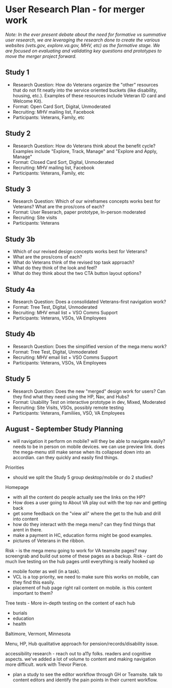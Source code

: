# User Research Plan - for merger work

*Note: In the ever present debate about the need for formative vs summative user research, we are leveraging the research done to create the various websites (vets.gov, explore.va.gov, MHV, etc) as the formative stage. We are focused on evaluating and validating key questions and prototypes to move the merger project forward.*

## Study 1
- Research Question: How do Veterans organize the "other" resources that do not fit neatly into the service oriented buckets (like disability, housing, etc.). Examples of these resources include Veteran ID card and Welcome Kit).
- Format: Open Card Sort, Digital, Unmoderated
- Recruiting: MHV mailing list, Facebook
- Participants: Veterans, Family, etc

## Study 2
- Research Question: How do Veterans think about the benefit cycle? Examples include "Explore, Track, Manage" and "Explore and Apply, Manage"
- Format: Closed Card Sort, Digital, Unmoderated
- Recruiting: MHV mailing list, Facebook
- Participants: Veterans, Family, etc

## Study 3
- Research Question: Which of our wireframes concepts works best for Veterans? What are the pros/cons of each?
- Format: User Reserach, paper prototype, In-person moderated
- Recruiting: Site visits
- Participants: Veterans

## Study 3b
- Which of our revised design concepts works best for Veterans?
- What are the pros/cons of each?
- What do Veterans think of the revised top task approach?
- What do they think of the look and feel?
- What do they think about the two CTA button layout options?

## Study 4a
- Research Question: Does a consolidated Veterans-first navigation work?
- Format: Tree Test, Digital, Unmoderated
- Recruiting: MHV email list + VSO Comms Support
- Participants: Veterans, VSOs, VA Employees

## Study 4b
- Research Question: Does the simplified version of the mega menu work?
- Format: Tree Test, Digital, Unmoderated
- Recruiting: MHV email list + VSO Comms Support
- Participants: Veterans, VSOs, VA Employees

## Study 5
- Research Question: Does the new "merged" design work for users? Can they find what they need using the HP, Nav, and Hubs?
- Format: Usability Test on interactive prototype in dev, Mixed, Moderated
- Recruiting: Site Visits, VSOs, possibly remote testing
- Participants: Veterans, Familiies, VSO, VA Employees


## August - September Study Planning
- will navigation it perform on mobile? will they be able to navigate easily? needs to be in person on mobile devices. we can use preview link. does the mega-menu still make sense when its collapsed down into an accordian. can they quickly and easily find things. 

Priorities
- should we split the Study 5 group desktop/mobile or do 2 studies?

Homepage
- with all the content do people actually see the links on the HP?
- How does a user going to About VA play out with the top nav and getting back
- get some feedback on the "view all" where the get to the hub and drill into content
- how do they interact with the mega menu? can they find things that arent in there.
- make a payment in HC, education forms might be good examples.
- pictures of Veterans in the ribbon.

Risk - is the mega menu going to work for VA teamsite pages? may screengrab and build out some of these pages as a backup.
Risk - cant do much live testing on the hub pages until everything is really hooked up

- mobile footer as well (in a task). 
- VCL is a top priority, we need to make sure this works on mobile, can they find this easily. 
- placement of hub page right rail content on mobile. is this content important to them?

Tree tests - More in-depth testing on the content of each hub
- burials
- education
- health

Baltimore, Vermont, Minnesota 

Menu, HP, Hub
qualitative approach for pension/records/disability issue.

accessibility research - reach out to a11y folks. readers and cognitive aspects. we've added a lot of volume to content and making navigation more difficult. work with Trevor Pierce. 
- plan a study to see the editor workflow through GH or Teamsite. talk to content editors and identify the pain points in their current workflow.
